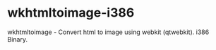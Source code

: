 wkhtmltoimage-i386
==================

 wkhtmltoimage - Convert html to image using webkit (qtwebkit). i386 Binary. 
